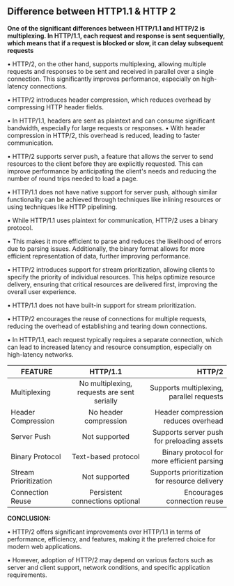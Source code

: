 ## **Difference between HTTP1.1 & HTTP 2**

**One of the significant differences between HTTP/1.1 and HTTP/2 is multiplexing. In HTTP/1.1, each request and response is sent sequentially, which means that if a request is blocked or slow, it can delay subsequent requests**

•	HTTP/2, on the other hand, supports multiplexing, allowing multiple requests and responses to be sent and received in parallel over a single connection. This significantly improves performance, especially on high-latency connections.

•	HTTP/2 introduces header compression, which reduces overhead by compressing HTTP header fields.

•	 In HTTP/1.1, headers are sent as plaintext and can consume significant bandwidth, especially for large requests or responses. 
•	With header compression in HTTP/2, this overhead is reduced, leading to faster communication.

•	HTTP/2 supports server push, a feature that allows the server to send resources to the client before they are explicitly requested. This can improve performance by anticipating the client's needs and reducing the number of round trips needed to load a page.

•	 HTTP/1.1 does not have native support for server push, although similar functionality can be achieved through techniques like inlining resources or using techniques like HTTP pipelining.

•	While HTTP/1.1 uses plaintext for communication, HTTP/2 uses a binary protocol. 

•	This makes it more efficient to parse and reduces the likelihood of errors due to parsing issues. Additionally, the binary format allows for more efficient representation of data, further improving performance.

•	HTTP/2 introduces support for stream prioritization, allowing clients to specify the priority of individual resources. This helps optimize resource delivery, ensuring that critical resources are delivered first, improving the overall user experience. 

•	HTTP/1.1 does not have built-in support for stream prioritization.

•	HTTP/2 encourages the reuse of connections for multiple requests, reducing the overhead of establishing and tearing down connections.

•	 In HTTP/1.1, each request typically requires a separate connection, which can lead to increased latency and resource consumption, especially on high-latency networks.


| FEATURE             | HTTP/1.1        | HTTP/2 |
| --------------------|:-----------------------:| -----:|
| Multiplexing        |No multiplexing, requests are sent serially |Supports multiplexing, parallel requests
|Header Compression   |No header compression  |Header compression reduces overhead
|Server Push          |Not supported |Supports server push for preloading assets
|Binary Protocol      |Text-based protocol |Binary protocol for more efficient parsing
|Stream Prioritization|Not supported     |Supports prioritization for resource delivery
|Connection Reuse     |Persistent connections optional|Encourages connection reuse

**CONCLUSION:**

•	HTTP/2 offers significant improvements over HTTP/1.1 in terms of performance, efficiency, and features, making it the preferred choice for modern web applications. 

•	However, adoption of HTTP/2 may depend on various factors such as server and client support, network conditions, and specific application requirements.



